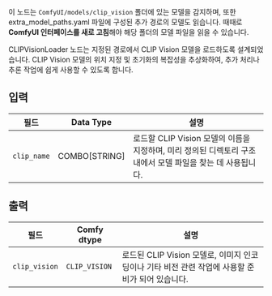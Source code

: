 이 노드는 `ComfyUI/models/clip_vision` 폴더에 있는 모델을 감지하며, 또한 extra_model_paths.yaml 파일에 구성된 추가 경로의 모델도 읽습니다.
때때로 **ComfyUI 인터페이스를 새로 고침**해야 해당 폴더의 모델 파일을 읽을 수 있습니다.

CLIPVisionLoader 노드는 지정된 경로에서 CLIP Vision 모델을 로드하도록 설계되었습니다. CLIP Vision 모델의 위치 지정 및 초기화의 복잡성을 추상화하여, 추가 처리나 추론 작업에 쉽게 사용할 수 있도록 합니다.

## 입력

| 필드       | Data Type | 설명                                                                       |
|-------------|-------------|-----------------------------------------------------------------------------------|
| `clip_name` | COMBO[STRING] | 로드할 CLIP Vision 모델의 이름을 지정하며, 미리 정의된 디렉토리 구조 내에서 모델 파일을 찾는 데 사용됩니다. |

## 출력

| 필드          | Comfy dtype     | 설명                                                              |
|----------------|-----------------|--------------------------------------------------------------------------|
| `clip_vision`  | `CLIP_VISION`   | 로드된 CLIP Vision 모델로, 이미지 인코딩이나 기타 비전 관련 작업에 사용할 준비가 되어 있습니다. |
